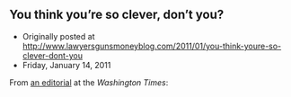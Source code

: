 ## You think you’re so clever, don’t you?

 * Originally posted at http://www.lawyersgunsmoneyblog.com/2011/01/you-think-youre-so-clever-dont-you
 * Friday, January 14, 2011

From [an editorial](http://www.washingtontimes.com/news/2011/jan/12/blood-libel-against-palin-limbaugh/) at the _Washington Times_: